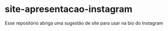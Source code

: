 # site-apresentacao-instagram
Esse repositório abriga uma sugestão de site para usar na bio do Instagram
